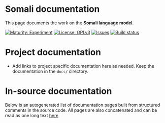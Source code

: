 # Somali documentation

This page documents the work on the **Somali language model**. 

[![Maturity: Experiment](https://img.shields.io/badge/Maturity-Experiment-black.svg)](https://giellalt.github.io/MaturityClassification.html)
[![License: GPLv3](https://img.shields.io/badge/License-GPLv3-blue.svg)](https://www.gnu.org/licenses/gpl-3.0)
[![Issues](https://img.shields.io/github/issues/giellalt/lang-som)](https://github.com/giellalt/lang-som/issues)
[![Build status](https://github.com/giellalt/lang-som/workflows/Speller%20CI+CD/badge.svg)](https://github.com/giellalt/lang-som/actions)

# Project documentation

* Add links to project specific documentation here as needed. Keep the documentation in the `docs/` directory.

# In-source documentation

Below is an autogenerated list of documentation pages built from structured comments in the source code. All pages are also concatenated and can be read as one long text [here](som.md).
